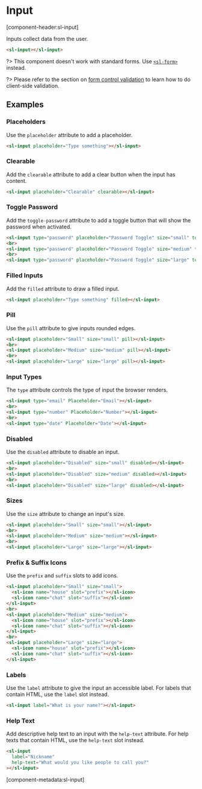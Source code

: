 # Input

[component-header:sl-input]

Inputs collect data from the user.

```html preview
<sl-input></sl-input>
```

?> This component doesn't work with standard forms. Use [`<sl-form>`](/components/form) instead.

?> Please refer to the section on [form control validation](/components/form?id=form-control-validation) to learn how to do client-side validation.

## Examples

### Placeholders

Use the `placeholder` attribute to add a placeholder.

```html preview
<sl-input placeholder="Type something"></sl-input>
```

### Clearable

Add the `clearable` attribute to add a clear button when the input has content.

```html preview
<sl-input placeholder="Clearable" clearable></sl-input>
```

### Toggle Password

Add the `toggle-password` attribute to add a toggle button that will show the password when activated.

```html preview
<sl-input type="password" placeholder="Password Toggle" size="small" toggle-password></sl-input>
<br>
<sl-input type="password" placeholder="Password Toggle" size="medium" toggle-password></sl-input>
<br>
<sl-input type="password" placeholder="Password Toggle" size="large" toggle-password></sl-input>
```

### Filled Inputs

Add the `filled` attribute to draw a filled input.

```html preview
<sl-input placeholder="Type something" filled></sl-input>
```

### Pill

Use the `pill` attribute to give inputs rounded edges.

```html preview
<sl-input placeholder="Small" size="small" pill></sl-input>
<br>
<sl-input placeholder="Medium" size="medium" pill></sl-input>
<br>
<sl-input placeholder="Large" size="large" pill></sl-input>
```

### Input Types

The `type` attribute controls the type of input the browser renders.

```html preview
<sl-input type="email" Placeholder="Email"></sl-input>
<br>
<sl-input type="number" Placeholder="Number"></sl-input>
<br>
<sl-input type="date" Placeholder="Date"></sl-input>
```

### Disabled

Use the `disabled` attribute to disable an input.

```html preview
<sl-input placeholder="Disabled" size="small" disabled></sl-input>
<br>
<sl-input placeholder="Disabled" size="medium" disabled></sl-input>
<br>
<sl-input placeholder="Disabled" size="large" disabled></sl-input>
```

### Sizes

Use the `size` attribute to change an input's size.

```html preview
<sl-input placeholder="Small" size="small"></sl-input>
<br>
<sl-input placeholder="Medium" size="medium"></sl-input>
<br>
<sl-input placeholder="Large" size="large"></sl-input>
```

### Prefix & Suffix Icons

Use the `prefix` and `suffix` slots to add icons.

```html preview
<sl-input placeholder="Small" size="small">
  <sl-icon name="house" slot="prefix"></sl-icon>
  <sl-icon name="chat" slot="suffix"></sl-icon>
</sl-input>
<br>
<sl-input placeholder="Medium" size="medium">
  <sl-icon name="house" slot="prefix"></sl-icon>
  <sl-icon name="chat" slot="suffix"></sl-icon>
</sl-input>
<br>
<sl-input placeholder="Large" size="large">
  <sl-icon name="house" slot="prefix"></sl-icon>
  <sl-icon name="chat" slot="suffix"></sl-icon>
</sl-input>
```

### Labels

Use the `label` attribute to give the input an accessible label. For labels that contain HTML, use the `label` slot instead.

```html preview
<sl-input label="What is your name?"></sl-input>
```

### Help Text

Add descriptive help text to an input with the `help-text` attribute. For help texts that contain HTML, use the `help-text` slot instead.

```html preview
<sl-input 
  label="Nickname" 
  help-text="What would you like people to call you?"
></sl-input>
```

[component-metadata:sl-input]
